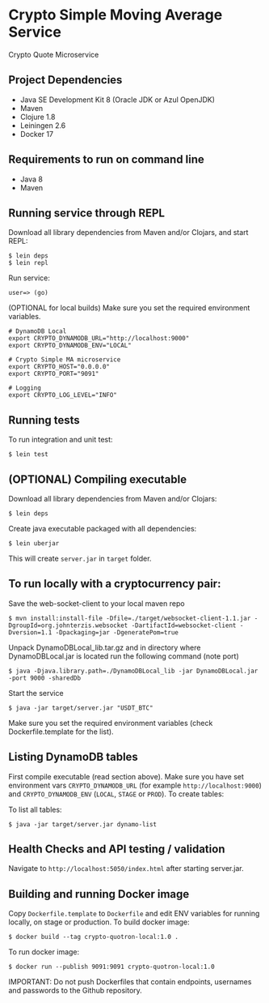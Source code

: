 # Crypto Simple Moving Average Service
Crypto Quote Microservice

## Project Dependencies

- Java SE Development Kit 8 (Oracle JDK or Azul OpenJDK)
- Maven
- Clojure 1.8
- Leiningen 2.6
- Docker 17

## Requirements to run on command line

- Java 8
- Maven

## Running service through REPL

Download all library dependencies from Maven and/or Clojars, and start REPL:

    $ lein deps
    $ lein repl

Run service:

    user=> (go)

(OPTIONAL for local builds) Make sure you set the required environment variables. 

    # DynamoDB Local
    export CRYPTO_DYNAMODB_URL="http://localhost:9000"
    export CRYPTO_DYNAMODB_ENV="LOCAL"

    # Crypto Simple MA microservice
    export CRYPTO_HOST="0.0.0.0"
    export CRYPTO_PORT="9091"

    # Logging 
    export CRYPTO_LOG_LEVEL="INFO"

## Running tests

To run integration and unit test:

    $ lein test

## (OPTIONAL) Compiling executable

Download all library dependencies from Maven and/or Clojars:

    $ lein deps

Create java executable packaged with all dependencies:

    $ lein uberjar

This will create `server.jar` in `target` folder.

## To run locally with a cryptocurrency pair:

Save the web-socket-client to your local maven repo

    $ mvn install:install-file -Dfile=./target/websocket-client-1.1.jar -DgroupId=org.johnterzis.websocket -DartifactId=websocket-client -Dversion=1.1 -Dpackaging=jar -DgeneratePom=true

Unpack DynamoDBLocal_lib.tar.gz and in directory where DynamoDBLocal.jar is located run the following command (note port)

    $ java -Djava.library.path=./DynamoDBLocal_lib -jar DynamoDBLocal.jar -port 9000 -sharedDb

Start the service

    $ java -jar target/server.jar "USDT_BTC"

Make sure you set the required environment variables (check Dockerfile.template for the list).

## Listing DynamoDB tables

First compile executable (read section above). Make sure you have set environment vars `CRYPTO_DYNAMODB_URL`
(for example `http://localhost:9000`) and `CRYPTO_DYNAMODB_ENV` (`LOCAL`, `STAGE` or `PROD`). To create tables:

To list all tables:

    $ java -jar target/server.jar dynamo-list

## Health Checks and API testing / validation

Navigate to `http://localhost:5050/index.html` after starting server.jar.

## Building and running Docker image

Copy `Dockerfile.template` to `Dockerfile` and edit ENV variables for running locally, on stage or production.
To build docker image:

    $ docker build --tag crypto-quotron-local:1.0 .

To run docker image:

    $ docker run --publish 9091:9091 crypto-quotron-local:1.0

IMPORTANT: Do not push Dockerfiles that contain endpoints, usernames and passwords to the Github repository.



